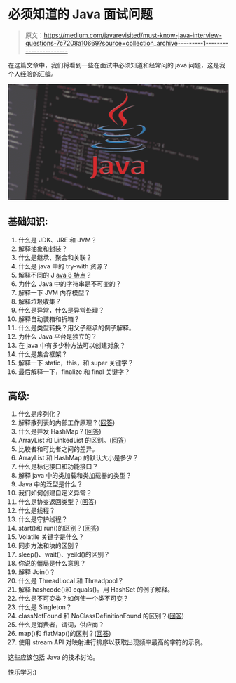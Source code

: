 # 必须知道的 Java 面试问题

> 原文：<https://medium.com/javarevisited/must-know-java-interview-questions-7c7208a10669?source=collection_archive---------1----------------------->

在这篇文章中，我们将看到一些在面试中必须知道和经常问的 java 问题，这是我个人经验的汇编。

![](img/abdc78cbfd25785e7d00224f495f67df.png)

## 基础知识:

1.  什么是 JDK、JRE 和 JVM？
2.  解释抽象和封装？
3.  什么是继承、聚合和关联？
4.  什么是 java 中的 try-with 资源？
5.  解释不同的 J [ava 8 特点](https://ds73306.medium.com/important-java-8-features-e52c8d8e8662)？
6.  为什么 Java 中的字符串是不可变的？
7.  解释一下 JVM 内存模型？
8.  解释垃圾收集？
9.  什么是异常，什么是异常处理？
10.  解释自动装箱和拆箱？
11.  什么是类型转换？用父子继承的例子解释。
12.  为什么 Java 平台是独立的？
13.  在 java 中有多少种方法可以创建对象？
14.  什么是集合框架？
15.  解释一下 static，this，和 super 关键字？
16.  最后解释一下，finalize 和 final 关键字？

## 高级:

1.  什么是序列化？
2.  解释散列表的内部工作原理？([回答](https://www.java67.com/2013/06/how-get-method-of-hashmap-or-hashtable-works-internally.html))
3.  什么是并发 HashMap？([回答](https://javarevisited.blogspot.com/2020/09/10-examples-of-concurrenthashmap-in-java.html))
4.  ArrayList 和 LinkedList 的区别。([回答](https://www.java67.com/2012/12/difference-between-arraylist-vs-LinkedList-java.html))
5.  比较者和可比者之间的差异。
6.  ArrayList 和 HashMap 的默认大小是多少？
7.  什么是标记接口和功能接口？
8.  解释 java 中的类加载和类加载器的类型？
9.  Java 中的泛型是什么？
10.  我们如何创建自定义异常？
11.  什么是协变返回类型？([回答](https://javarevisited.blogspot.com/2014/03/covariant-method-overriding-of-java-5.html))
12.  什么是线程？
13.  什么是守护线程？
14.  start()和 run()的区别？([回答](https://www.java67.com/2015/12/difference-between-thread-start-and-run-method-java.html))
15.  Volatile 关键字是什么？
16.  同步方法和块的区别？
17.  sleep()、wait()、yeild()的区别？
18.  你说的僵局是什么意思？
19.  解释 Join()？
20.  什么是 ThreadLocal 和 Threadpool？
21.  解释 hashcode()和 equals()。用 HashSet 的例子解释。
22.  什么是不可变类？如何使一个类不可变？
23.  什么是 Singleton？
24.  classNotFound 和 NoClassDefinitionFound 的区别？([回答](https://javarevisited.blogspot.com/2011/07/classnotfoundexception-vs.html#axzz6H3LuQtU5))
25.  什么是消费者，谓词，供应商？
26.  map()和 flatMap()的区别？([回答](https://javarevisited.blogspot.com/2016/03/difference-between-map-and-flatmap-in-java8.html))
27.  使用 stream API 对映射进行排序以获取出现频率最高的字符的示例。

这些应该包括 Java 的技术讨论。

快乐学习:)